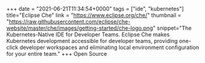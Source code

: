 +++
date = "2021-06-21T11:34:54+0000"
tags = ["ide", "kubernetes"]
title="Eclipse Che"
link = "https://www.eclipse.org/che/"
thumbnail = "https://raw.githubusercontent.com/eclipse/che-website/master/che/images/getting-started/che-logo.png"
snippet="The Kubernetes-Native IDE for Developer Teams. Eclipse Che makes Kubernetes development accessible for developer teams, providing one-click developer workspaces and eliminating local environment configuration for your entire team."
+++
Open Source
